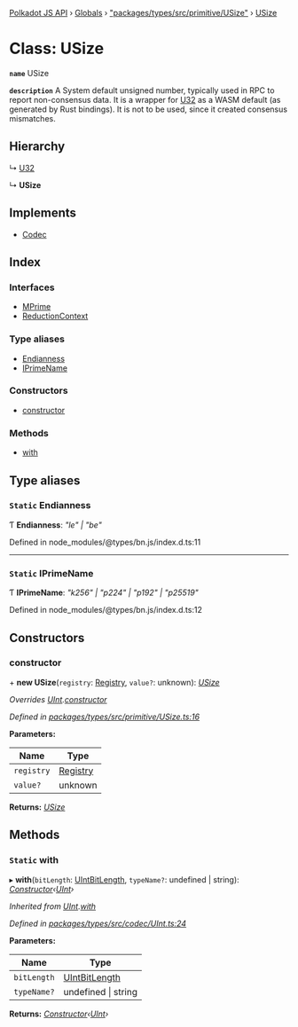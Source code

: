 [Polkadot JS API](../README.md) › [Globals](../globals.md) › ["packages/types/src/primitive/USize"](../modules/_packages_types_src_primitive_usize_.md) › [USize](_packages_types_src_primitive_usize_.usize.md)

# Class: USize

**`name`** USize

**`description`** 
A System default unsigned number, typically used in RPC to report non-consensus
data. It is a wrapper for [U32](_packages_types_src_primitive_u32_.u32.md) as a WASM default (as generated by Rust bindings).
It is not to be used, since it created consensus mismatches.

## Hierarchy

  ↳ [U32](_packages_types_src_primitive_u32_.u32.md)

  ↳ **USize**

## Implements

* [Codec](../interfaces/_packages_types_src_types_codec_.codec.md)

## Index

### Interfaces

* [MPrime](../interfaces/_packages_types_src_primitive_usize_.usize.mprime.md)
* [ReductionContext](../interfaces/_packages_types_src_primitive_usize_.usize.reductioncontext.md)

### Type aliases

* [Endianness](_packages_types_src_primitive_usize_.usize.md#static-endianness)
* [IPrimeName](_packages_types_src_primitive_usize_.usize.md#static-iprimename)

### Constructors

* [constructor](_packages_types_src_primitive_usize_.usize.md#constructor)

### Methods

* [with](_packages_types_src_primitive_usize_.usize.md#static-with)

## Type aliases

### `Static` Endianness

Ƭ **Endianness**: *"le" | "be"*

Defined in node_modules/@types/bn.js/index.d.ts:11

___

### `Static` IPrimeName

Ƭ **IPrimeName**: *"k256" | "p224" | "p192" | "p25519"*

Defined in node_modules/@types/bn.js/index.d.ts:12

## Constructors

###  constructor

\+ **new USize**(`registry`: [Registry](../interfaces/_packages_types_src_types_registry_.registry.md), `value?`: unknown): *[USize](_packages_types_src_primitive_usize_.usize.md)*

*Overrides [UInt](_packages_types_src_codec_uint_.uint.md).[constructor](_packages_types_src_codec_uint_.uint.md#constructor)*

*Defined in [packages/types/src/primitive/USize.ts:16](https://github.com/polkadot-js/api/blob/a1df86468/packages/types/src/primitive/USize.ts#L16)*

**Parameters:**

Name | Type |
------ | ------ |
`registry` | [Registry](../interfaces/_packages_types_src_types_registry_.registry.md) |
`value?` | unknown |

**Returns:** *[USize](_packages_types_src_primitive_usize_.usize.md)*

## Methods

### `Static` with

▸ **with**(`bitLength`: [UIntBitLength](../modules/_packages_types_src_codec_abstractint_.md#uintbitlength), `typeName?`: undefined | string): *[Constructor](../interfaces/_packages_types_src_types_codec_.constructor.md)‹[UInt](_packages_types_src_codec_uint_.uint.md)›*

*Inherited from [UInt](_packages_types_src_codec_uint_.uint.md).[with](_packages_types_src_codec_uint_.uint.md#static-with)*

*Defined in [packages/types/src/codec/UInt.ts:24](https://github.com/polkadot-js/api/blob/a1df86468/packages/types/src/codec/UInt.ts#L24)*

**Parameters:**

Name | Type |
------ | ------ |
`bitLength` | [UIntBitLength](../modules/_packages_types_src_codec_abstractint_.md#uintbitlength) |
`typeName?` | undefined &#124; string |

**Returns:** *[Constructor](../interfaces/_packages_types_src_types_codec_.constructor.md)‹[UInt](_packages_types_src_codec_uint_.uint.md)›*
